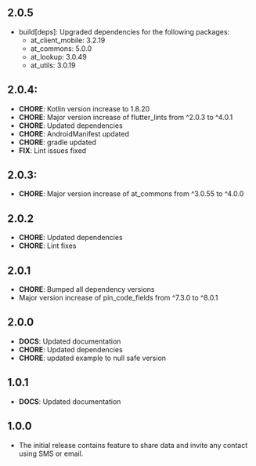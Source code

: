 ## 2.0.5
- build[deps]: Upgraded dependencies for the following packages:
    - at_client_mobile: 3.2.19
    - at_commons: 5.0.0
    - at_lookup: 3.0.49
    - at_utils: 3.0.19
## 2.0.4:

- **CHORE**: Kotlin version increase to 1.8.20
- **CHORE**: Major version increase of flutter_lints from ^2.0.3 to ^4.0.1
- **CHORE**: Updated dependencies
- **CHORE**: AndroidManifest updated
- **CHORE**: gradle updated
- **FIX**: Lint issues fixed

## 2.0.3:

- **CHORE**: Major version increase of at_commons from ^3.0.55 to ^4.0.0

## 2.0.2

- **CHORE**: Updated dependencies
- **CHORE**: Lint fixes

## 2.0.1

- **CHORE**: Bumped all dependency versions
- Major version increase of pin_code_fields from ^7.3.0 to ^8.0.1

## 2.0.0

- **DOCS**: Updated documentation
- **CHORE**: Updated dependencies
- **CHORE**: updated example to null safe version

## 1.0.1

- **DOCS**: Updated documentation

## 1.0.0

- The initial release contains feature to share data and invite any contact using SMS or email.
